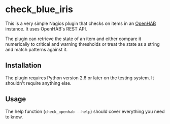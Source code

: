 check_blue_iris
===============

This is a very simple Nagios plugin that checks on items in an [OpenHAB][]
instance.  It uses OpenHAB's REST API.

  [OpenHAB]: http://www.openhab.org/

The plugin can retrieve the state of an item and either compare it
numerically to critical and warning thresholds or treat the state as a
string and match patterns against it.


Installation
------------

The plugin requires Python version 2.6 or later on the testing system.  It
shouldn't require anything else.


Usage
-----

The help function (`check_openhab --help`) should cover everything you
need to know.

